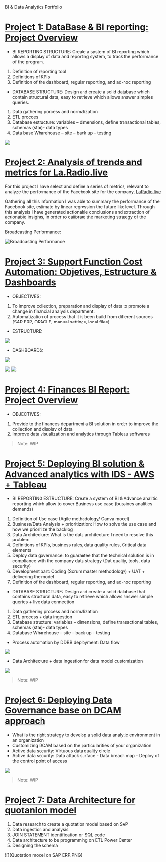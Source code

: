 BI &amp; Data Analytics Portfolio

# [Project 1: DataBase & BI reporting: Project Overview](https://github.com/gastonlucca/Gaston-Portfolio) 
* BI REPORTING STRUCTURE: Create a system of BI reporting which allows a display of data and reporting system, to track the performance of the program.

1. Definition of reporting tool 
2. Definitions of KPIs
3. Definition of the dashboard, regular reporting, and ad-hoc reporting

* DATABASE STRUCTURE: Design and create a solid database which contain structural data, easy to retrieve which allows answer simples queries.

1. Data gathering porcess and normalization
2. ETL procces 
3. Database estructure: variables – dimensions, define transactional tables, schemas (star)- data types
4. Data base Wharehouse – site – back up - testing

![](https://github.com/gastonlucca/Gaston-Portfolio/blob/master/BI%20MECON%20porject%202.PNG)

# [Project 2:  Analysis of trends and metrics for La.Radio.live](https://github.com/gastonlucca/Gaston-Portfolio)
For this project I have select and define a series of metrics, relevant to analyze the performance of the Facebook site for the company, [LaRadio.live](https://laradio.live/)

Gathering all this information I was able to summary the performance of the Facebook site, estimate by linear regression the future like level. Through this analysis I have generated actionable conclusions and extraction of actionable insights, in order to calibrate the marketing strategy of the company. 

Broadcasting Performance:

![Broadcasting Performance](https://github.com/gastonlucca/Gaston-Portfolio/blob/master/La%20Radio.%20Correlation.PNG)

# [Project 3: Support Function Cost Automation: Objetives, Estructure & Dashboards](https://github.com/gastonlucca/Gaston-Portfolio)
* OBJECTIVES: 

1. To improve collection, preparation and display of data to promote a change in financial analysis department.
2. Automatization of process that it is been build from different sources (SAP ERP, ORACLE, manual settings, local files) 

* ESTRUCTURE: 


![](https://github.com/gastonlucca/Gaston-Portfolio/blob/master/SFC%20Data%20Architecture.PNG)

* DASHBOARDS:

![](https://github.com/gastonlucca/Gaston-Portfolio/blob/master/SFC.%20Data%20Model%202-%20DASHBOARDS%201.png)

![](https://github.com/gastonlucca/Gaston-Portfolio/blob/master/SFC.%20Data%20Model%202-%20DASHBOARDS%202.png)
![](https://github.com/gastonlucca/Gaston-Portfolio/blob/master/SFC.%20Data%20Model%202-%20DASHBOARDS%203.png)


# [Project 4: Finances BI Report: Project Overview](https://github.com/gastonlucca/Gaston-Portfolio)
* OBJECTIVES: 

1. Provide to the finances department a BI solution in order to improve the collection and display of data
2. Improve data visualization and analytics through Tableau softwares



> Note: WIP

# [Project 5: Deploying BI solution & Advanced analytics with IDS - AWS + Tableau](https://github.com/gastonlucca/Gaston-Portfolio) 
* BI REPORTING ESTRUCTURE: Create a system of BI & Advance analitic reporting which allow to cover Business use case (bussines analitics demands) 

1. Definition of Use case (Agile methodology/ Canva model) 
2. Business/Data Analysis + prioritization: How to solve the use case and how we prioritize the backlog 
3. Data Architecture: What is the data architecture I need to resolve this problem
4. Definitions of KPIs, business rules, data quality rules, Critical data elements 
5. Deploy data governance: to guarantee that the technical solution is in compliance with the company data strategy (Dat quality, tools, data security) 
6. Development part: Coding (Scrum master methodology) + UAT + delivering the model 
7. Definition of the dashboard, regular reporting, and ad-hoc reporting

* DATABASE STRUCTURE: Design and create a solid database that contains structural data, easy to retrieve which allows answer simple queries + live data connection

1. Data gathering process and normalization
2. ETL process + data ingestion 
3. Database structure: variables – dimensions, define transactional tables, schemas (star)- data types
4. Database Wharehouse – site – back up - testing  

* Process automation  by DDBB deployment: Data flow

![](https://github.com/gastonlucca/Gaston-Portfolio/blob/master/IDS%20Data%20Flow.PNG)

* Data Architecture + data ingestion for data model customization 

![](https://github.com/gastonlucca/Gaston-Portfolio/blob/master/BI%20Architecture.PNG)

> Note: WIP

# [Project 6: Deploying Data Governance base on DCAM approach](https://github.com/gastonlucca/Gaston-Portfolio) 

* What is the right strategy to develop a solid data analytic environment in an organization
* Customizing DCAM based on the particularities of your organization
* Active data security: Virtuous data quality circle
* Active data security: Data attack surface - Data breach map - Deploy of the control point of access 

![](https://github.com/gastonlucca/Gaston-Portfolio/blob/master/dcam_components_graphic_feb_.png)

> Note: WIP

# [Project 7: Data Architecture for quotanion model](https://github.com/gastonlucca/Gaston-Portfolio)

1. Data research to create a quotation model based on SAP 
2. Data ingestion and analysis 
3. JOIN STATEMENT identification on SQL code
4. Data architecture to be programming on ETL Power Center  
5. Designing the schema

![](Quotation model on SAP ERP.PNG)


